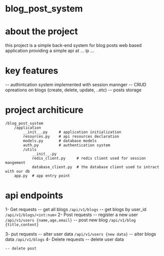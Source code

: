 # blog_post_system


# about the project
this project is a simple back-end system for blog posts web based application
providing a simple api at ... ip ...

# key features
-- authintcation system implemented with session mannger
-- CRUD opreations on blogs (create, delete, update, ..etc)
-- posts storage

# project architicure
```
/blog_post_system
    /application
        __init__.py     # application initialization
        resources.py    # api resources declaration
        models.py       # database models
        auth.py         # authentication system
        /utils
            __init__.py
            redis_client.py     # redis client used for session mangement
            database_client.py  # the database client used to intract with our db
    app.py  # app entry point
```

# api endpoints
1- Get requests
    -- get all blogs
        ```
            /api/v1/blogs
        ```
    -- get blogs by user_id
        ```
            /api/v1/blogs/<int:num>
        ```
2- Post requests
    -- register a new user
    ```
        /api/v1/users {name,age,email}
    ```
    -- post new blog
        ```
            /api/v1/blog {title,content}
        ```

3- put requests
    -- alter user data
        ```
            /api/v1/users {new data}
        ```
    -- alter blogs data
        ```
            /api/v1/blogs
        ```
4- Delete requests
    -- delete user data

    -- delete post


